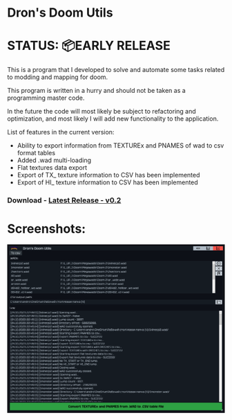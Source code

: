 # Dron's Doom Utils

# STATUS: 📦EARLY RELEASE

This is a program that I developed to solve and automate some tasks related to modding and mapping for doom.

This program is written in a hurry and should not be taken as a programming master code.

In the future the code will most likely be subject to refactoring and optimization, and most likely I will add new functionality to the application.

List of features in the current version:
- Ability to export information from TEXTUREx and PNAMES of wad to csv format tables
- Added .wad multi-loading
- Flat textures data export
- Export of TX_ texture information to CSV has been implemented
- Export of HI_ texture information to CSV has been implemented

### Download - [Latest Release - v0.2](https://github.com/dron12261games/SFT-DronsDoomUtils/releases/download/v0.2/Drons.Doom.Utils.v0.2.zip)

# Screenshots:
![Screen1](./screens/1.png)
